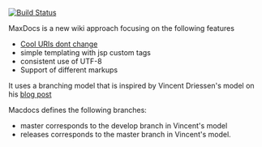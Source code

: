 [![Build Status](https://travis-ci.org/bohni/maxdocs.svg?branch=master)](https://travis-ci.org/bohni/maxdocs)

MaxDocs is a new wiki approach focusing on the following features

* [Cool URIs dont change](http://www.w3.org/Provider/Style/URI)
* simple templating with jsp custom tags
* consistent use of UTF-8
* Support of different markups

It uses a branching model that is inspired by Vincent Driessen's model on his [blog post](http://nvie.com/posts/a-successful-git-branching-model)

Macdocs defines the following branches:

* master corresponds to the develop branch in Vincent's model 
* releases corresponds to the master branch in Vincent's model.
 
